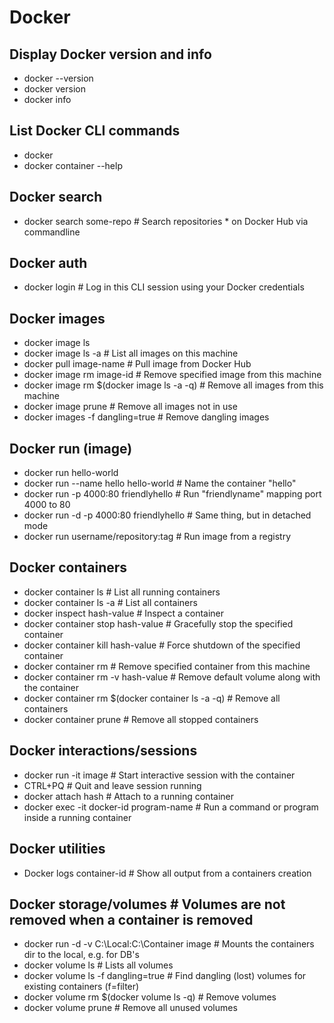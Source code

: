 # Docker

## Display Docker version and info

* docker --version
* docker version
* docker info

## List Docker CLI commands

* docker
* docker container --help

## Docker search

* docker search some-repo                             # Search repositories * on Docker Hub via commandline

## Docker auth

* docker login                                        # Log in this CLI session using your Docker credentials

## Docker images

* docker image ls
* docker image ls -a                                  # List all images on this machine
* docker pull image-name                              # Pull image from Docker Hub
* docker image rm image-id                            # Remove specified image from this machine
* docker image rm $(docker image ls -a -q)            # Remove all images from this machine
* docker image prune                                  # Remove all images not in use
* docker images -f dangling=true                      # Remove dangling images

## Docker run (image)

* docker run hello-world
* docker run --name hello hello-world                 # Name the container "hello"
* docker run -p 4000:80 friendlyhello                 # Run "friendlyname" mapping port 4000 to 80
* docker run -d -p 4000:80 friendlyhello              # Same thing, but in detached mode
* docker run username/repository:tag                  # Run image from a registry

## Docker containers

* docker container ls                                 # List all running containers
* docker container ls -a                              # List all containers
* docker inspect hash-value                           # Inspect a container
* docker container stop hash-value                    # Gracefully stop the specified container
* docker container kill hash-value                    # Force shutdown of the specified container
* docker container rm                                 # Remove specified container from this machine
* docker container rm -v hash-value                   # Remove default volume along with the container
* docker container rm $(docker container ls -a -q)    # Remove all containers
* docker container prune                              # Remove all stopped containers

## Docker interactions/sessions

* docker run -it image                                # Start interactive session with the container
* CTRL+PQ                                             # Quit and leave session running
* docker attach hash                                  # Attach to a running container
* docker exec -it docker-id program-name              # Run a command or program inside a running container

## Docker utilities

* Docker logs container-id                            # Show all output from a containers creation

## Docker storage/volumes                             # Volumes are not removed when a container is removed

* docker run -d -v C:\Local:C:\Container image        # Mounts the containers dir to the local, e.g. for DB's
* docker volume ls                                    # Lists all volumes
* docker volume ls -f dangling=true                   # Find dangling (lost) volumes for existing containers (f=filter)
* docker volume rm $(docker volume ls -q)             # Remove volumes
* docker volume prune                                 # Remove all unused volumes
